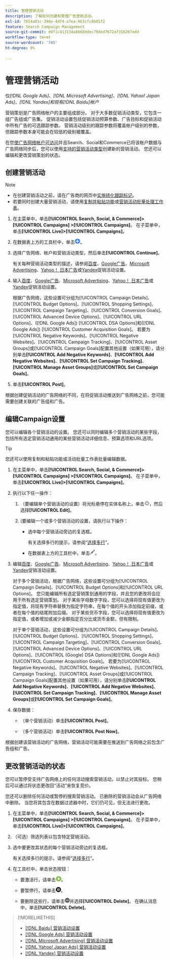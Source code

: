 ```yaml
---
title: 管理营销活动
description: 了解如何创建和管理广告营销活动。
exl-id: 7654a01c-39de-4df4-a7ea-963cfc8b05f2
feature: Search Campaign Management
source-git-commit: d0f1c413134a0868ddec79ded7672af316267edd
workflow-type: tm+mt
source-wordcount: '745'
ht-degree: 0%

---
```


# 管理营销活动

仅&#x200B;*[!DNL Google Ads]、[!DNL Microsoft Advertising]、[!DNL Yahoo! Japan Ads]、[!DNL Yandex]和现有[!DNL Baidu]帐户*

营销策划是广告网络帐户的主要组成部分。 对于大多数促销活动类型，它包含一组广告组或广告集。 促销活动设置包括促销活动预算参数、广告目标和促销活动中所有广告的可选跟踪参数。 营销活动级别的跟踪参数将覆盖帐户级别的参数，但跟踪参数本身可能会在较低的级别被覆盖。

在您[使广告网络帐户可访问](/help/search-social-commerce/campaign-management/accounts/ad-network-account-manage.md)并且Search、Social和Commerce已将该帐户数据与广告网络同步后，您可以使用[支持的营销活动类型](/help/search-social-commerce/introduction/supported-inventory.md)创建新的营销活动。 您还可以编辑和更改营销策划的状态。

## 创建营销活动

>[!NOTE]
>
>* 在创建营销活动之前，请在广告商的网页中[实施转化跟踪标记](/help/search-social-commerce/tracking/conversion-tracking-about.md)。
>* 若要同时创建大量营销活动，请使用[复制并粘贴功能](/help/search-social-commerce/campaign-management/campaigns/copy-paste.md)或[营销活动批量处理工作表](/help/search-social-commerce/campaign-management/bulksheets/bulksheet-about.md)。

1. 在主菜单中，单击&#x200B;**[!UICONTROL Search, Social, & Commerce]> [!UICONTROL Campaigns] >[!UICONTROL Campaigns]**。 在子菜单中，单击&#x200B;**[!UICONTROL Live]>[!UICONTROL Campaigns]**。

1. 在数据表上方的工具栏中，单击![创建](/help/search-social-commerce/assets/add.png "创建")。

1. 选择广告网络、帐户和营销活动类型，然后单击&#x200B;**[!UICONTROL Continue]**。

   有关每种营销活动类型的描述，请参阅[百度](/help/search-social-commerce/campaign-management/campaigns/campaign-settings-baidu.md)、[Google广告](/help/search-social-commerce/campaign-management/campaigns/campaign-settings-google.md)、[Microsoft Advertising](/help/search-social-commerce/campaign-management/campaigns/campaign-settings-microsoft.md)、[Yahoo！ 日本广告](/help/search-social-commerce/campaign-management/campaigns/campaign-settings-yahoo-japan.md)或[Yandex](/help/search-social-commerce/campaign-management/campaigns/campaign-settings-yandex.md)促销活动设置。

1. 输入[百度](/help/search-social-commerce/campaign-management/campaigns/campaign-settings-baidu.md)、[Google广告](/help/search-social-commerce/campaign-management/campaigns/campaign-settings-google.md)、[Microsoft Advertising](/help/search-social-commerce/campaign-management/campaigns/campaign-settings-microsoft.md)、[Yahoo！ 日本广告](/help/search-social-commerce/campaign-management/campaigns/campaign-settings-yahoo-japan.md)或[Yandex](/help/search-social-commerce/campaign-management/campaigns/campaign-settings-yandex.md)促销活动设置。

   根据广告网络，这些设置可分组为[!UICONTROL Campaign Details]、[!UICONTROL Budget Options]、[!UICONTROL Shopping Settings]、[!UICONTROL Campaign Targeting]、[!UICONTROL Conversion Goals]、[!UICONTROL Advanced Device Options]、[!UICONTROL URL Options]、([!DNL Google Ads]) [!UICONTROL DSA Options]和([!DNL Google Ads]) [!UICONTROL Customer Acquisition Goals]。 若要为[!UICONTROL Negative Keywords]、[!UICONTROL Negative Websites]、[!UICONTROL Campaign Tracking]、[!UICONTROL Asset Groups]或[!UICONTROL Campaign Goals]配置其他设置（如果可用），请分别单击&#x200B;**[!UICONTROL Add Negative Keywords]**、**[!UICONTROL Add Negative Websites]**、**[!UICONTROL Set Campaign Tracking]**、**[!UICONTROL Manage Asset Groups]**&#x200B;或&#x200B;**[!UICONTROL Set Campaign Goals]**。

1. 单击&#x200B;**[!UICONTROL Post]**。

根据创建促销活动的广告网络的不同，在将促销活动推送到广告网络之前，您可能需要创建关联的广告组和广告。

## 编辑Campaign设置

您可以编辑各个营销活动的设置。 您还可以同时编辑多个营销活动的某些字段，包括所有选定营销活动通用的某些营销活动详细信息、预算选项和URL选项。

>[!TIP]
>
>您还可以使用复制和粘贴功能或活动批量工作表批量编辑数据。

1. 在主菜单中，单击&#x200B;**[!UICONTROL Search, Social, & Commerce]> [!UICONTROL Campaigns] >[!UICONTROL Campaigns]**。 在子菜单中，单击&#x200B;**[!UICONTROL Live]>[!UICONTROL Campaigns]**。

1. 执行以下任一操作：

   1. （要编辑单个营销活动的设置）将光标悬停在实体名称上，单击![菜单图标](/help/search-social-commerce/assets/arrow-dropdown-menu.png "菜单图标")，然后选择&#x200B;**[!UICONTROL Edit]**。

   1. (要编辑一个或多个营销活动的设置，请执行以下操作：

      * 选中每个营销活动旁边的复选框。

        有关选择多行的提示，请参阅“[选择多行](/help/search-social-commerce/common-tasks/navigation-editing-selection/multiple-rows-select.md)”。

      * 在数据表上方的工具栏中，单击![编辑](/help/search-social-commerce/assets/edit.png "编辑")。

1. 编辑[百度](/help/search-social-commerce/campaign-management/campaigns/campaign-settings-baidu.md)、[Google广告](/help/search-social-commerce/campaign-management/campaigns/campaign-settings-google.md)、[Microsoft Advertising](/help/search-social-commerce/campaign-management/campaigns/campaign-settings-microsoft.md)、[Yahoo！ 日本广告](/help/search-social-commerce/campaign-management/campaigns/campaign-settings-yahoo-japan.md)或[Yandex](/help/search-social-commerce/campaign-management/campaigns/campaign-settings-yandex.md)促销活动设置。

   对于多个营销活动，根据广告网络，这些设置可分组为[!UICONTROL Campaign Details]、[!UICONTROL Budget Options]和[!UICONTROL URL Options]。 您只能编辑所有选定营销策划通用的字段，并且您的更改将会应用于所有选定营销策划。 对于某些字母数字字段，您可以选择将现有值更改为指定值，将现有字符串替换为指定字符串，在每个值的开头添加指定前缀，或者在每个值的结尾附加后缀。 对于某些货币字段，您可以选择将现有值更改为指定值，或者增加或减少金额指定百分比或货币金额，但有限制。

   对于单个营销活动，这些设置可分组为[!UICONTROL Campaign Details]、[!UICONTROL Budget Options]、[!UICONTROL Shopping Settings]、[!UICONTROL Campaign Targeting]、[!UICONTROL Conversion Goals]、[!UICONTROL Advanced Device Options]、[!UICONTROL URL Options]、[!UICONTROL (Google) DSA Options]和([!DNL Google Ads]) [!UICONTROL Customer Acquisition Goals]。 若要为[!UICONTROL Negative Keywords]、[!UICONTROL Negative Websites]、[!UICONTROL Campaign Tracking]、[!UICONTROL Asset Groups]或[!UICONTROL Campaign Goals]配置其他设置（如果可用），请分别单击&#x200B;**[!UICONTROL Add Negative Keywords]**、**[!UICONTROL Add Negative Websites]**、**[!UICONTROL Set Campaign Tracking]**、**[!UICONTROL Manage Asset Groups]**&#x200B;或&#x200B;**[!UICONTROL Set Campaign Goals]**。

1. 保存数据：

   * （单个营销活动）单击&#x200B;**[!UICONTROL Post]**。

   * （多个营销活动）单击&#x200B;**[!UICONTROL Post Now]**。

根据创建该营销活动的广告网络，营销活动可能需要在推送到广告网络之前包含广告组和广告。

## 更改营销活动的状态

您可以暂停受支持广告网络上的任何活动搜索营销活动，以禁止对其投标。 您稍后可以通过将状态更改回“活动”来恢复竞价。

您还可以删除任何活动或暂停的搜索营销活动。 已删除的营销活动会从广告网络中删除。 当您将其包含在数据过滤器中时，它们仍可见，但无法进行更改。

1. 在主菜单中，单击&#x200B;**[!UICONTROL Search, Social, & Commerce]> [!UICONTROL Campaigns] >[!UICONTROL Campaigns]**。 在子菜单中，单击&#x200B;**[!UICONTROL Live]>[!UICONTROL Campaigns]**。

1. （可选）筛选列表以包含特定营销活动。

1. 选中要更改其状态的每个营销活动旁边的复选框。

   有关选择多行的提示，请参阅“[选择多行](/help/search-social-commerce/common-tasks/navigation-editing-selection/multiple-rows-select.md)”。

1. 在工具栏中，单击状态按钮：

   * 要激活行，请单击![激活](/help/search-social-commerce/assets/activate.png "激活")。

   * 要暂停行，请单击![暂停](/help/search-social-commerce/assets/pause.png "暂停")。

   * 要删除这些行，请单击![更多](/help/search-social-commerce/assets/more.png "更多")并选择&#x200B;**[!UICONTROL Delete]**。 在确认消息中，单击&#x200B;**[!UICONTROL Delete]**。

>[!MORELIKETHIS]
>
>* [[!DNL Baidu] 营销活动设置](/help/search-social-commerce/campaign-management/campaigns/campaign-settings-baidu.md)
>* [[!DNL Google Ads] 营销活动设置](/help/search-social-commerce/campaign-management/campaigns/campaign-settings-google.md)
>* [[!DNL Microsoft Advertising] 营销活动设置](/help/search-social-commerce/campaign-management/campaigns/campaign-settings-microsoft.md)
>* [[!DNL Yahoo! Japan Ads] 营销活动设置](/help/search-social-commerce/campaign-management/campaigns/campaign-settings-yahoo-japan.md)
>* [[!DNL Yandex] 营销活动设置](/help/search-social-commerce/campaign-management/campaigns/campaign-settings-yandex.md)
